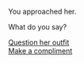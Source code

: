 You approached her.  
  
What do you say?

[Question her outfit](question.md)  
[Make a compliment](comment.md)